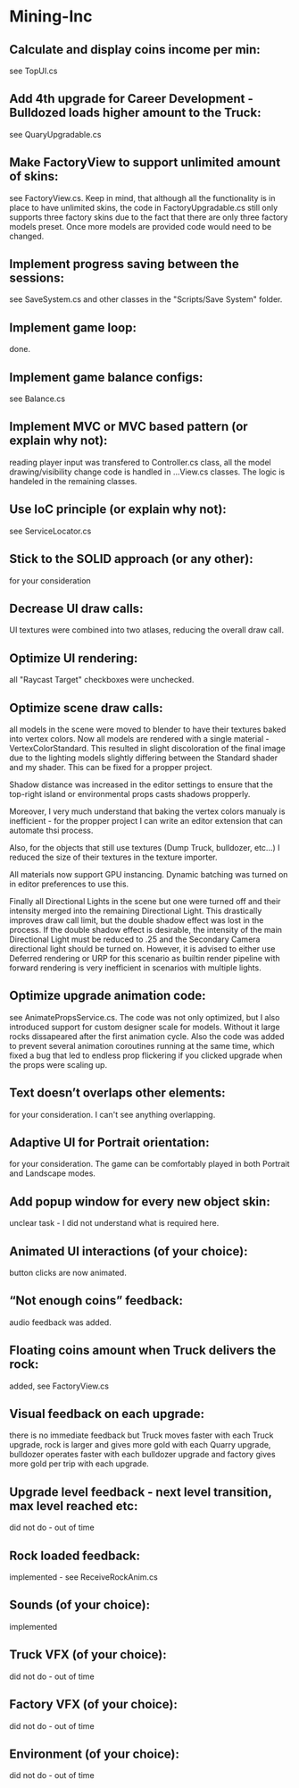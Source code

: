 # Mining-Inc

## Calculate and display coins income per min:

see TopUI.cs

## Add 4th upgrade for Career Development - Bulldozed loads higher amount to the Truck:

see QuaryUpgradable.cs

## Make FactoryView to support unlimited amount of skins:

see FactoryView.cs. Keep in mind, that although all the functionality is in place to have unlimited skins, the code in FactoryUpgradable.cs still only supports three factory skins due to the fact that there are only three factory models preset. Once more models are provided code would need to be changed.

## Implement progress saving between the sessions:

see SaveSystem.cs and other classes in the "Scripts/Save System" folder.

## Implement game loop:

done.

## Implement game balance configs:

see Balance.cs

## Implement MVC or MVC based pattern (or explain why not):

reading player input was transfered to Controller.cs class, all the model drawing/visibility change code is handled in ...View.cs classes. The logic is handeled in the remaining classes.

## Use IoC principle (or explain why not):

see ServiceLocator.cs

## Stick to the SOLID approach (or any other):

for your consideration

## Decrease UI draw calls:

UI textures were combined into two atlases, reducing the overall draw call.

## Optimize UI rendering:

all "Raycast Target" checkboxes were unchecked.

## Optimize scene draw calls:

all models in the scene were moved to blender to have their textures baked into vertex colors. Now all models are rendered with a single material - VertexColorStandard. This resulted in slight discoloration of the final image due to the lighting models slightly differing between the Standard shader and my shader. This can be fixed for a propper project.

Shadow distance was increased in the editor settings to ensure that the top-right island or environmental props casts shadows propperly.

Moreover, I very much understand that baking the vertex colors manualy is inefficient - for the propper project I can write an editor extension that can automate thsi process.

Also, for the objects that still use textures (Dump Truck, bulldozer, etc...) I reduced the size of their textures in the texture importer.

All materials now support GPU instancing. Dynamic batching was turned on in editor preferences to use this.

Finally all Directional Lights in the scene but one were turned off and their intensity merged into the remaining Directional Light. This drastically improves draw call limit, but the double shadow effect was lost in the process. If the double shadow effect is desirable, the intensity of the main Directional Light must be reduced to .25 and the Secondary Camera directional light should be turned on. However, it is advised to either use Deferred rendering or URP for this scenario as builtin render pipeline with forward rendering is very inefficient in scenarios with multiple lights.

## Optimize upgrade animation code:

see AnimatePropsService.cs. The code was not only optimized, but I also introduced support for custom designer scale for models. Without it large rocks dissapeared after the first animation cycle. Also the code was added to prevent several animation coroutines running at the same time, which fixed a bug that led to endless prop flickering if you clicked upgrade when the props were scaling up.

## Text doesn’t overlaps other elements:

for your consideration. I can't see anything overlapping.

## Adaptive UI for Portrait orientation:

for your consideration. The game can be comfortably played in both Portrait and Landscape modes.

## Add popup window for every new object skin:

unclear task - I did not understand what is required here.

## Animated UI interactions (of your choice):

button clicks are now animated.

## “Not enough coins” feedback:

audio feedback was added.

## Floating coins amount when Truck delivers the rock:

added, see FactoryView.cs

## Visual feedback on each upgrade:

there is no immediate feedback but Truck moves faster with each Truck upgrade, rock is larger and gives more gold with each Quarry upgrade, bulldozer operates faster with each bulldozer upgrade and factory gives more gold per trip with each upgrade.

## Upgrade level feedback - next level transition, max level reached etc:

did not do - out of time

## Rock loaded feedback:

implemented - see ReceiveRockAnim.cs

## Sounds (of your choice):

implemented

## Truck VFX (of your choice):

did not do - out of time

## Factory VFX (of your choice):

did not do - out of time

## Environment (of your choice):

did not do - out of time
